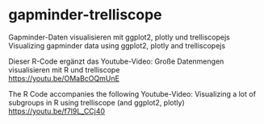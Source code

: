 # gapminder-trelliscope
Gapminder-Daten visualisieren mit ggplot2, plotly und trelliscopejs   
Visualizing gapminder data using ggplot2, plotly and trelliscopejs

Dieser R-Code ergänzt das Youtube-Video: Große Datenmengen visualisieren mit R und trelliscope   
https://youtu.be/OMaBcOQmUnE

The R Code accompanies the following Youtube-Video:
Visualizing a lot of subgroups in R using trelliscope (and ggplot2, plotly)
https://youtu.be/f7l9L_CCj40

